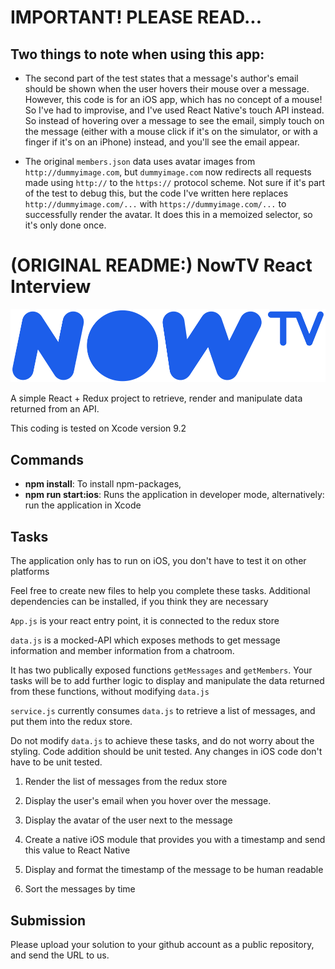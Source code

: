 # IMPORTANT! PLEASE READ... 

## Two things to note when using this app:
- The second part of the test states that a message's author's email should be shown when the user hovers their mouse over a message. However, this code is for an iOS app, which has no concept of a mouse! So I've had to improvise, and I've used React Native's touch API instead. So instead of hovering over a message to see the email, simply touch on the message (either with a mouse click if it's on the simulator, or with a finger if it's on an iPhone) instead, and you'll see the email appear.

- The original `members.json` data uses avatar images from `http://dummyimage.com`, but `dummyimage.com` now redirects all requests made using `http://` to the `https://` protocol scheme. Not sure if it's part of the test to debug this, but the code I've written here replaces `http://dummyimage.com/...` with `https://dummyimage.com/...` to successfully render the avatar. It does this in a memoized selector, so it's only done once.


# (ORIGINAL README:) NowTV React Interview

![NowTV](./logo.png)

A simple React + Redux project to retrieve, render and manipulate data returned from an API.

This coding is tested on Xcode version 9.2

## Commands

- **npm install**: To install npm-packages,
- **npm run start:ios**: Runs the application in developer mode, alternatively: run the application in Xcode

## Tasks

The application only has to run on iOS, you don't have to test it on other platforms

Feel free to create new files to help you complete these tasks. Additional dependencies can be installed, if you think they are necessary

`App.js` is your react entry point, it is connected to the redux store

`data.js` is a mocked-API which exposes methods to get message information and member information from a chatroom.

It has two publically exposed functions `getMessages` and `getMembers`. Your tasks will be to add further logic to display and manipulate the data returned from these functions, without modifying `data.js`

`service.js` currently consumes `data.js` to retrieve a list of messages, and put them into the redux store. 

Do not modify `data.js` to achieve these tasks, and do not worry about the styling. Code addition should be unit tested. Any changes in iOS code don't have to be unit tested.

1. Render the list of messages from the redux store

2. Display the user's email when you hover over the message.

3. Display the avatar of the user next to the message

5. Create a native iOS module that provides you with a timestamp and send this value to React Native

4. Display and format the timestamp of the message to be human readable

5. Sort the messages by time

## Submission

Please upload your solution to your github account as a public repository, and send the URL to us.
